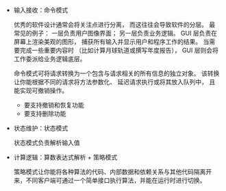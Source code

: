 - 输入接收：命令模式

    优秀的软件设计通常会将关注点进行分离， 而这往往会导致软件的分层。 最常见的例子： 一层负责用户图像界面； 另一层负责业务逻辑。 GUI 层负责在屏幕上渲染美观的图形， 捕获所有输入并显示用户和程序工作的结果。 当需要完成一些重要内容时 （比如计算月球轨道或撰写年度报告）， GUI 层则会将工作委派给业务逻辑底层。

    命令模式可将请求转换为一个包含与请求相关的所有信息的独立对象。 该转换让你能根据不同的请求将方法参数化、 延迟请求执行或将其放入队列中， 且能实现可撤销操作。

    - 要支持撤销和恢复功能
    - 要支持删除功能

- 状态维护：状态模式

    状态模式负责解析输入值

- 计算逻辑：算数表达式解析 + 策略模式

    策略模式让你能将各种算法的代码、内部数据和依赖关系与其他代码隔离开来，不同客户端可通过一个简单接口执行算法，并能在运行时进行切换。
